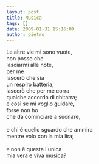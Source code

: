 ```yaml
---
layout: post
title: Musica
tags: []
date: 2009-01-31 15:16:00
author: pietro
---
```

Le altre vie mi sono vuote,<br/>non posso che<br/>lasciarmi alle note,<br/>per me<br/>lascerò che sia<br/>un respiro batteria,<br/>lascerò che per me corra<br/>qualche accordo di chitarra;<br/>e così se mi voglio guidare,<br/>forse non ho<br/>che da cominciare a suonare,<br/><br/>e chi è quello sguardo che ammira<br/>mentre volo con la mia lira;<br/><br/>e non è questa l'unica<br/>mia vera e viva musica?
